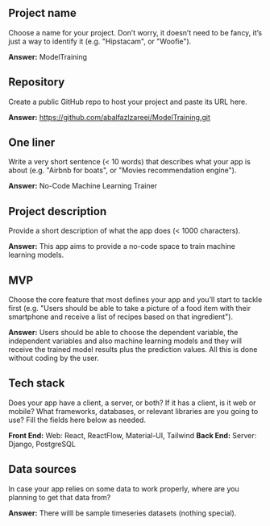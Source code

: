 ## Project name

Choose a name for your project. Don’t worry, it doesn’t need to be fancy, it’s just a way to identify it (e.g. "Hipstacam", or "Woofie").

**Answer:**
ModelTraining

## Repository

Create a public GitHub repo to host your project and paste its URL here.


**Answer:**
https://github.com/abalfazlzareei/ModelTraining.git
## One liner

Write a very short sentence (< 10 words) that describes what your app is about (e.g. "Airbnb for boats", or "Movies recommendation engine").

**Answer:**
No-Code Machine Learning Trainer


## Project description

Provide a short description of what the app does (< 1000 characters).

**Answer:**
This app aims to provide a no-code space to train machine learning models.


## MVP

Choose the core feature that most defines your app and you’ll start to tackle first (e.g. "Users should be able to take a picture of a food item with their smartphone and receive a list of recipes based on that ingredient").

**Answer:**
Users should be able to choose the dependent variable, the independent variables and also machine learning models and they will receive the trained model results plus the prediction values. All this is done without coding by the user.

## Tech stack

Does your app have a client, a server, or both? If it has a client, is it web or mobile? What frameworks, databases, or relevant libraries are you going to use? Fill the fields here below as needed.

**Front End:**
Web: React, ReactFlow, Material-UI, Tailwind
**Back End:**
Server: Django, PostgreSQL
## Data sources

In case your app relies on some data to work properly, where are you planning to get that data from?

**Answer:**
There willl be sample timeseries datasets (nothing special).